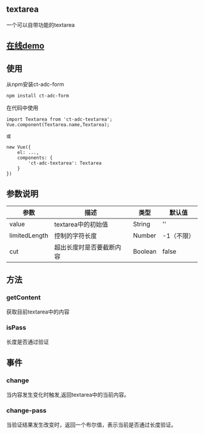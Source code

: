 ## textarea

一个可以自带功能的textarea

## [在线demo](https://codepen.io/rubyisapm/pen/pPQLOj)

## 使用

从npm安装ct-adc-form

```
npm install ct-adc-form
```
在代码中使用

```
import Textarea from 'ct-adc-textarea';
Vue.component(Textarea.name,Textarea);

或

new Vue({
    el: ...,
    components: {
        'ct-adc-textarea': Textarea
    }
})
```

## 参数说明

参数 | 描述 | 类型 | 默认值
--- | --- | --- | ---
value | textarea中的初始值 | String | ''
limitedLength | 控制的字符长度 | Number | -1（不限）
cut | 超出长度时是否要截断内容 | Boolean | false

## 方法

### getContent

获取目前textarea中的内容

### isPass

长度是否通过验证

## 事件

### change

当内容发生变化时触发,返回textarea中的当前内容。

### change-pass

当验证结果发生改变时，返回一个布尔值，表示当前是否通过长度验证。
